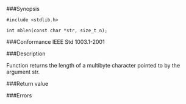###Synopsis

`#include <stdlib.h>`

`int mblen(const char *str, size_t n);`

###Conformance
IEEE Std 1003.1-2001

###Description

Function returns the length of a multibyte character pointed to by the argument str.

###Return value

###Errors
